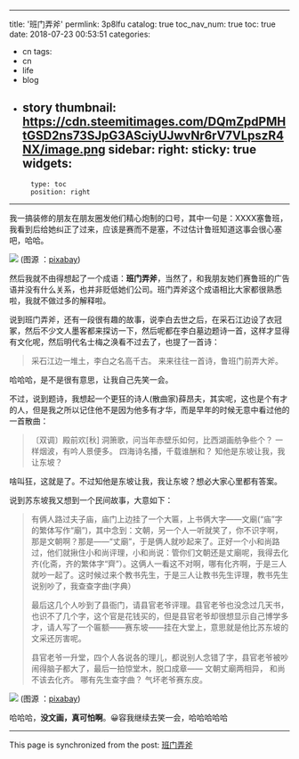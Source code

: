 
---
title: '班门弄斧'
permlink: 3p8lfu
catalog: true
toc_nav_num: true
toc: true
date: 2018-07-23 00:53:51
categories:
- cn
tags:
- cn
- life
- blog
- story
thumbnail: https://cdn.steemitimages.com/DQmZpdPMHtGSD2ns73SJpG3ASciyUJwvNr6rV7VLpszR4NX/image.png
sidebar:
    right:
        sticky: true
widgets:
    -
        type: toc
        position: right
---


我一搞装修的朋友在朋友圈发他们精心炮制的口号，其中一句是：XXXX塞鲁班，我看到后给她纠正了过来，应该是赛而不是塞，不过估计鲁班知道这事会很心塞吧，哈哈。

![](https://cdn.steemitimages.com/DQmZpdPMHtGSD2ns73SJpG3ASciyUJwvNr6rV7VLpszR4NX/image.png)
(图源 ：[pixabay](https://pixabay.com/))

然后我就不由得想起了一个成语：**班门弄斧**，当然了，和我朋友她们赛鲁班的广告语并没有什么关系，也并非贬低她们公司。班门弄斧这个成语相比大家都很熟悉啦，我就不做过多的解释啦。

说到班门弄斧，还有一段很有趣的故事，说李白去世之后，在采石江边设了衣冠冢，然后不少文人墨客都来探访一下，然后呢都在李白墓边题诗一首，这样才显得有文化呢，然后明代名士梅之涣看不过去了，也提了一首诗：
>采石江边一堆土，李白之名高千古。
来来往往一首诗，鲁班门前弄大斧。

哈哈哈，是不是很有意思，让我自己先笑一会。

不过，说到题诗，我想起一个更狂的诗人(散曲家)薛昂夫，其实呢，这也是个有才的人，但是我之所以记住他不是因为他多有才华，而是早年的时候无意中看过他的一首散曲：

>〔双调〕殿前欢[秋]
洞箫歌，问当年赤壁乐如何，比西湖画舫争些个？
一样烟波，有吟人景便多。
四海诗名播，千载谁酬和？
知他是东坡让我，我让东坡？

啥叫狂，这就是了。不过知他是东坡让我，我让东坡？想必大家心里都有答案。

说到苏东坡我又想到一个民间故事，大意如下：
>有俩人路过夫子庙，庙门上边挂了一个大匾，上书俩大字——文廟(“庙”字的繁体写作“廟”)，其中念到：文朝，另一个人一听就笑了，你不识字啊，那是文朝啊？那是——“丈廟”，于是俩人就吵起来了。正好一个小和尚路过，他们就揪住小和尚评理，小和尚说：管你们文朝还是丈廟呢，我得去化齐(化斋，齐的繁体字“齊”）。这俩人一看这不对啊，哪有化齐啊，于是三人就吵一起了。这时候过来个教书先生，于是三人让教书先生评理，教书先生说别吵了，我查查字曲(字典）
>
>最后这几个人吵到了县衙门，请县官老爷评理。县官老爷也没念过几天书，也识不了几个字，这个官是花钱买的，但是县官老爷却很想显示自己博学多才，请人写了一个匾额——赛东坡——挂在大堂上，意思就是他比苏东坡的文采还厉害呢。
>
>县官老爷一升堂，四个人各说各的理儿，都说别人念错了字，县官老爷被吵闹得脑子都大了，最后一拍惊堂木，脱口成章——
文朝丈廟两相异，
和尚不该去化齐。
哪有先生查字曲？
气坏老爷赛东皮。

![](https://cdn.steemitimages.com/DQmVLh5DhbBMqgqHreHi3PuKLPVYnXXFPPWduWWwgJydXAf/image.png)
(图源 ：[pixabay](https://pixabay.com/))

哈哈哈，**没文画，真可怕啊**。😀容我继续去笑一会，哈哈哈哈哈

- - -

This page is synchronized from the post: [班门弄斧](https://steemit.com/@oflyhigh/3p8lfu)
